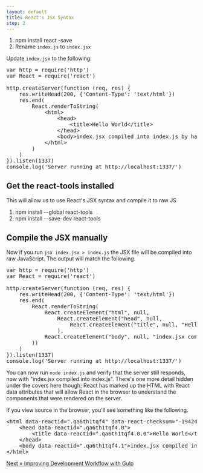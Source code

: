 ```yaml
---
layout: default
title: React's JSX Syntax
step: 2
---
```

1. npm install react -save
1. Rename `index.js` to `index.jsx`

Update `index.jsx` to the following:

<pre class="brush: js">
var http = require('http')
var React = require('react')

http.createServer(function (req, res) {
    res.writeHead(200, {'Content-Type': 'text/html'})
    res.end(
        React.renderToString(
            &lt;html&gt;
                &lt;head&gt;
                    &lt;title&gt;Hello World&lt;/title&gt;
                &lt;/head&gt;
                &lt;body&gt;index.jsx compiled into index.js by hand on the server&lt;/body&gt;
            &lt;/html&gt;
        )
    )
}).listen(1337)
console.log('Server running at http://localhost:1337/')
</pre>

## Get the react-tools installed
This will allow us to use React's JSX syntax and compile it to raw JS

1. npm install --global react-tools
1. npm install --save-dev react-tools

## Compile the JSX manually
Now if you run `jsx index.jsx > index.js` the JSX file will be compiled into raw JavaScript.  The output will match the following.

<pre class="brush: js">
var http = require('http')
var React = require('react')

http.createServer(function (req, res) {
    res.writeHead(200, {'Content-Type': 'text/html'})
    res.end(
        React.renderToString(
            React.createElement("html", null,
                React.createElement("head", null,
                    React.createElement("title", null, "Hello World")
                ),
            React.createElement("body", null, "index.jsx compiled into index.js by hand on the server")
        ))
    )
}).listen(1337)
console.log('Server running at http://localhost:1337/')
</pre>

You can now run `node index.js` and verify that the server still responds, now with "index.jsx compiled into index.js".  There's one more detail hidden under the covers here though; React has marked up the HTML with React data attributes that will allow React in the browser to understand the components that were rendered on the server.

If you view source in the browser, you'll see something like the following.

<pre class="brush: html">
&lt;html data-reactid=".qa6th1tqf4" data-react-checksum="-1942403816"&gt;
    &lt;head data-reactid=".qa6th1tqf4.0"&gt;
        &lt;title data-reactid=".qa6th1tqf4.0.0"&gt;Hello World&lt;/title&gt;
    &lt;/head&gt;
    &lt;body data-reactid=".qa6th1tqf4.1"&gt;index.jsx compiled into index.js by hand on the server&lt;/body&gt;
&lt;/html&gt;
</pre>

[Next » Improving Development Workflow with Gulp](3-gulp-workflow)
